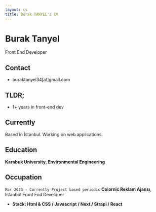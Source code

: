 ```yaml
---
layout: cv
title: Burak TANYEL's CV
---
```

# Burak Tanyel
Front End Developer

## Contact

- buraktanyel34[at]gmail.com


## TLDR;

- 1+ years in front-end dev


## Currently

Based in İstanbul. Working on web applications.




## Education


__Karabuk University, Environmental  Engineering__


## Occupation

`Mar 2023 - Currently Project based periodic`
__Colornic Reklam Ajansı__, Istanbul
Front End Developer

- __Stack:  Html & CSS / Javascript / Next / Strapi / React__



